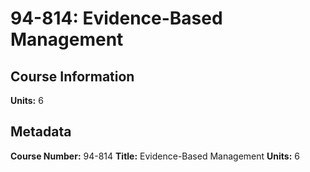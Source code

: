 # 94-814: Evidence-Based Management

## Course Information

**Units:** 6

## Metadata

**Course Number:** 94-814
**Title:** Evidence-Based Management
**Units:** 6
